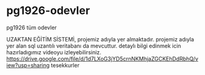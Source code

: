 # pg1926-odevler
pg1926 tüm odevler

UZAKTAN EĞİTİM SİSTEMİ, projemiz adıyla yer almaktadır.
projemiz adıyla yer alan sql uzantılı veritabanı da mevcuttur.
detaylı bilgi edinmek icin hazırladıgımız videoyu izleyebilirsiniz.
https://drive.google.com/file/d/1d7LXoG3jYD5crnNKMhjaZGCKEhDdRbhQ/view?usp=sharing
tesekkurler
